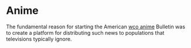 # Anime
The fundamental reason for starting the American <a href="https://www.theamericanbulletin.com/wco-anime/">wco anime</a> Bulletin was to create a platform for distributing such news to populations that televisions typically ignore.
